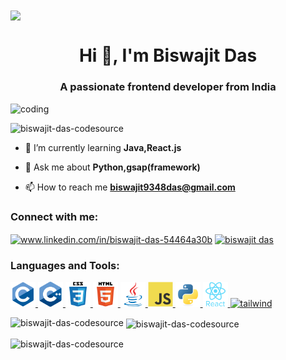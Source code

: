 <img align="center" src="https://camo.githubusercontent.com/069e3ef2850e722ccaef748bf8cdadafeed9fd4a9ee1436daebd7e820f4402a7/68747470733a2f2f666972656261736573746f726167652e676f6f676c65617069732e636f6d2f76302f622f666c6578692d636f64696e672e61707073706f742e636f6d2f6f2f64656d706769372d35323066386435662d363364342d343435332d383832322d6462633134396165323766382e6769663f616c743d6d6564696126746f6b656e3d39316330633762322d393363332d343032392d623031312d316138373033633537333064">
<h1 align="center">Hi 👋, I'm Biswajit Das</h1>
<h3 align="center">A passionate frontend developer from India</h3>
<img alt="coding" width="300" src="https://user-images.githubusercontent.com/74038190/212741999-016fddbd-617a-4448-8042-0ecf907aea25.gif ">
<p align="left"> <img src="https://komarev.com/ghpvc/?username=biswajit-das-codesource&label=Profile%20views&color=0e75b6&style=flat" alt="biswajit-das-codesource" /> </p>

- 🌱 I’m currently learning **Java,React.js**

- 💬 Ask me about **Python,gsap(framework)**

- 📫 How to reach me **biswajit9348das@gmail.com**

<h3 align="left">Connect with me:</h3>
<p align="left">
<a href="https://linkedin.com/in/www.linkedin.com/in/biswajit-das-54464a30b" target="blank"><img align="center" src="https://raw.githubusercontent.com/rahuldkjain/github-profile-readme-generator/master/src/images/icons/Social/linked-in-alt.svg" alt="www.linkedin.com/in/biswajit-das-54464a30b" height="30" width="40" /></a>
<a href="https://instagram.com/biswajit das" target="blank"><img align="center" src="https://raw.githubusercontent.com/rahuldkjain/github-profile-readme-generator/master/src/images/icons/Social/instagram.svg" alt="biswajit das" height="30" width="40" /></a>
</p>

<h3 align="left">Languages and Tools:</h3>
<p align="left"> <a href="https://www.cprogramming.com/" target="_blank" rel="noreferrer"> <img src="https://raw.githubusercontent.com/devicons/devicon/master/icons/c/c-original.svg" alt="c" width="40" height="40"/> </a> <a href="https://www.w3schools.com/cpp/" target="_blank" rel="noreferrer"> <img src="https://raw.githubusercontent.com/devicons/devicon/master/icons/cplusplus/cplusplus-original.svg" alt="cplusplus" width="40" height="40"/> </a> <a href="https://www.w3schools.com/css/" target="_blank" rel="noreferrer"> <img src="https://raw.githubusercontent.com/devicons/devicon/master/icons/css3/css3-original-wordmark.svg" alt="css3" width="40" height="40"/> </a> <a href="https://www.w3.org/html/" target="_blank" rel="noreferrer"> <img src="https://raw.githubusercontent.com/devicons/devicon/master/icons/html5/html5-original-wordmark.svg" alt="html5" width="40" height="40"/> </a> <a href="https://www.java.com" target="_blank" rel="noreferrer"> <img src="https://raw.githubusercontent.com/devicons/devicon/master/icons/java/java-original.svg" alt="java" width="40" height="40"/> </a> <a href="https://developer.mozilla.org/en-US/docs/Web/JavaScript" target="_blank" rel="noreferrer"> <img src="https://raw.githubusercontent.com/devicons/devicon/master/icons/javascript/javascript-original.svg" alt="javascript" width="40" height="40"/> </a> <a href="https://www.python.org" target="_blank" rel="noreferrer"> <img src="https://raw.githubusercontent.com/devicons/devicon/master/icons/python/python-original.svg" alt="python" width="40" height="40"/> </a> <a href="https://reactjs.org/" target="_blank" rel="noreferrer"> <img src="https://raw.githubusercontent.com/devicons/devicon/master/icons/react/react-original-wordmark.svg" alt="react" width="40" height="40"/> </a> <a href="https://tailwindcss.com/" target="_blank" rel="noreferrer"> <img src="https://www.vectorlogo.zone/logos/tailwindcss/tailwindcss-icon.svg" alt="tailwind" width="40" height="40"/> </a> </p>

<p><img align="left" src="https://github-readme-stats.vercel.app/api/top-langs?username=biswajit-das-codesource&show_icons=true&locale=en&layout=compact&theme=tokyonight" alt="biswajit-das-codesource" /></p>

<p>&nbsp;<img align="center" align="left" src="https://github-readme-stats.vercel.app/api?username=biswajit-das-codesource&show_icons=true&locale=en&theme=tokyonight" alt="biswajit-das-codesource" /></p>

<p><img align="center" src="https://github-readme-streak-stats.herokuapp.com/?user=biswajit-das-codesource&&theme=tokyonight" alt="biswajit-das-codesource" /></p>
